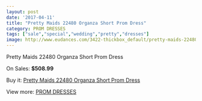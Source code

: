 ```yaml
---
layout: post
date: '2017-04-11'
title: "Pretty Maids 22480 Organza Short Prom Dress"
category: PROM DRESSES
tags: ["sale","special","wedding","pretty","dresses"]
image: http://www.eudances.com/3422-thickbox_default/pretty-maids-22480-organza-short-prom-dress.jpg
---
```

Pretty Maids 22480 Organza Short Prom Dress

On Sales: **$508.99**
<a href="https://www.eudances.com/en/prom-dresses/1160-pretty-maids-22480-organza-short-prom-dress.html"><amp-img layout="responsive" width="600" height="600" src="//www.eudances.com/3422-thickbox_default/pretty-maids-22480-organza-short-prom-dress.jpg" alt="Pretty Maids 22480 Organza Short Prom Dress 0" /></a>
<a href="https://www.eudances.com/en/prom-dresses/1160-pretty-maids-22480-organza-short-prom-dress.html"><amp-img layout="responsive" width="600" height="600" src="//www.eudances.com/3423-thickbox_default/pretty-maids-22480-organza-short-prom-dress.jpg" alt="Pretty Maids 22480 Organza Short Prom Dress 1" /></a>

Buy it: [Pretty Maids 22480 Organza Short Prom Dress](https://www.eudances.com/en/prom-dresses/1160-pretty-maids-22480-organza-short-prom-dress.html "Pretty Maids 22480 Organza Short Prom Dress")

View more: [PROM DRESSES](https://www.eudances.com/en/13-prom-dresses "PROM DRESSES")